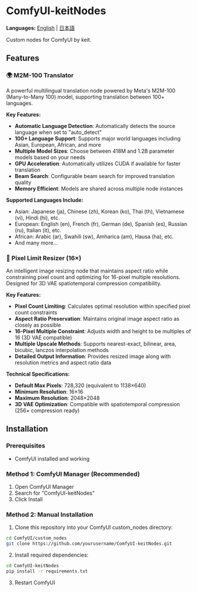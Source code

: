 # ComfyUI-keitNodes

**Languages:** [English](README.md) | [日本語](README.ja.md)

Custom nodes for ComfyUI by keit.

## Features

### 🌍 M2M-100 Translator

A powerful multilingual translation node powered by Meta's M2M-100 (Many-to-Many 100) model, supporting translation between 100+ languages.

**Key Features:**
- **Automatic Language Detection**: Automatically detects the source language when set to "auto_detect"
- **100+ Language Support**: Supports major world languages including Asian, European, African, and more
- **Multiple Model Sizes**: Choose between 418M and 1.2B parameter models based on your needs
- **GPU Acceleration**: Automatically utilizes CUDA if available for faster translation
- **Beam Search**: Configurable beam search for improved translation quality
- **Memory Efficient**: Models are shared across multiple node instances

**Supported Languages Include:**
- Asian: Japanese (ja), Chinese (zh), Korean (ko), Thai (th), Vietnamese (vi), Hindi (hi), etc.
- European: English (en), French (fr), German (de), Spanish (es), Russian (ru), Italian (it), etc.
- African: Arabic (ar), Swahili (sw), Amharica (am), Hausa (ha), etc.
- And many more...

### 🎯 Pixel Limit Resizer (16×)

An intelligent image resizing node that maintains aspect ratio while constraining pixel count and optimizing for 16-pixel multiple resolutions. Designed for 3D VAE spatiotemporal compression compatibility.

**Key Features:**
- **Pixel Count Limiting**: Calculates optimal resolution within specified pixel count constraints
- **Aspect Ratio Preservation**: Maintains original image aspect ratio as closely as possible
- **16-Pixel Multiple Constraint**: Adjusts width and height to be multiples of 16 (3D VAE compatible)
- **Multiple Upscale Methods**: Supports nearest-exact, bilinear, area, bicubic, lanczos interpolation methods
- **Detailed Output Information**: Provides resized image along with resolution metrics and aspect ratio data

**Technical Specifications:**
- **Default Max Pixels**: 728,320 (equivalent to 1138×640)
- **Minimum Resolution**: 16×16
- **Maximum Resolution**: 2048×2048
- **3D VAE Optimization**: Compatible with spatiotemporal compression (256× compression ready)

## Installation

### Prerequisites
- ComfyUI installed and working

### Method 1: ComfyUI Manager (Recommended)
1. Open ComfyUI Manager
2. Search for "ComfyUI-keitNodes"
3. Click Install

### Method 2: Manual Installation
1. Clone this repository into your ComfyUI custom_nodes directory:
```bash
cd ComfyUI/custom_nodes
git clone https://github.com/yourusername/ComfyUI-keitNodes.git
```

2. Install required dependencies:
```bash
cd ComfyUI-keitNodes
pip install -r requirements.txt
```

3. Restart ComfyUI
